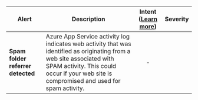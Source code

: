 |Alert|Description|Intent ([Learn more](#intentions))|Severity|
|----|----|:----:|--|
|**Spam folder referrer detected**|Azure App Service activity log indicates web activity that was identified as originating from a web site associated with SPAM activity. This could occur if your web site is compromised and used for spam activity.|-||
